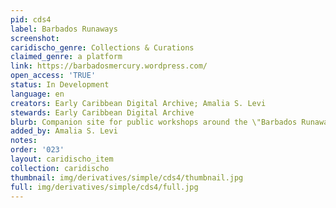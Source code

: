 ```yaml
---
pid: cds4
label: Barbados Runaways
screenshot: 
caridischo_genre: Collections & Curations
claimed_genre: a platform
link: https://barbadosmercury.wordpress.com/
open_access: 'TRUE'
status: In Development
language: en
creators: Early Caribbean Digital Archive; Amalia S. Levi
stewards: Early Caribbean Digital Archive
blurb: Companion site for public workshops around the \"Barbados Runaways\" collection.
added_by: Amalia S. Levi
notes: 
order: '023'
layout: caridischo_item
collection: caridischo
thumbnail: img/derivatives/simple/cds4/thumbnail.jpg
full: img/derivatives/simple/cds4/full.jpg
---
```

